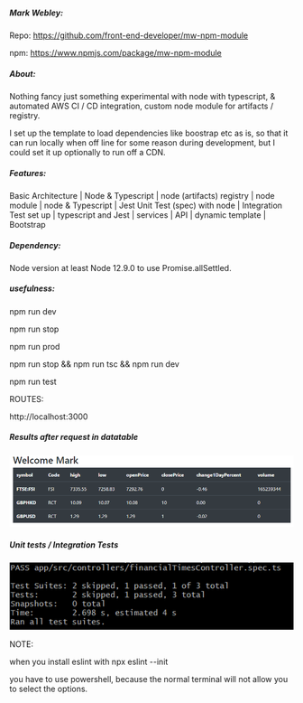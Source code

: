 ##### Mark Webley:

Repo: https://github.com/front-end-developer/mw-npm-module

npm: https://www.npmjs.com/package/mw-npm-module

##### About:
Nothing fancy just something experimental with node with typescript, & automated AWS CI / CD integration,
custom node module for artifacts / registry.

I set up the template to load dependencies like boostrap etc as is, so that it can run locally when off line for some reason during development, but I could set it up optionally to run off a CDN.

##### Features:
Basic Architecture | Node & Typescript | node (artifacts) registry | node module | node & Typescript | Jest Unit Test (spec) with node | Integration Test set up | typescript and Jest | services | API | dynamic template | Bootstrap

##### Dependency:

Node version at least Node 12.9.0 to use Promise.allSettled.


##### usefulness:

npm run dev

npm run stop

npm run prod

npm run stop && npm run tsc && npm run dev

npm run test


ROUTES:

http://localhost:3000




##### Results after request in datatable
![Alt text](screenshots/stocks-datatable.png "Stocks Datatable View")

##### Unit tests / Integration Tests
![Alt text](screenshots/unit-test.png "Jest Unit Test")



NOTE:

when you install eslint with npx eslint --init

you have to use powershell, because the normal terminal will not allow you to select the options.
